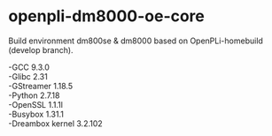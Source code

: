 # openpli-dm8000-oe-core
Build environment dm800se &amp; dm8000 based on OpenPLi-homebuild (develop branch).

-GCC 9.3.0 <br>
-Glibc 2.31 <br>
-GStreamer 1.18.5 <br>
-Python 2.7.18 <br>
-OpenSSL 1.1.1l <br>
-Busybox 1.31.1 <br>
-Dreambox kernel 3.2.102 <br>
